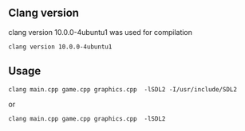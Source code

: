 ## Clang version
clang version 10.0.0-4ubuntu1 was used for compilation
```
clang version 10.0.0-4ubuntu1
```

## Usage
```
clang main.cpp game.cpp graphics.cpp  -lSDL2 -I/usr/include/SDL2

```
or 
```
clang main.cpp game.cpp graphics.cpp  -lSDL2 
```
